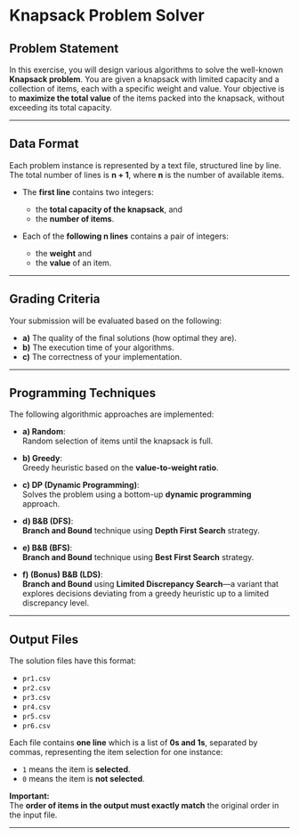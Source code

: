 # Knapsack Problem Solver

## Problem Statement

In this exercise, you will design various algorithms to solve the well-known **Knapsack problem**. You are given a knapsack with limited capacity and a collection of items, each with a specific weight and value. Your objective is to **maximize the total value** of the items packed into the knapsack, without exceeding its total capacity.

---

## Data Format

Each problem instance is represented by a text file, structured line by line. The total number of lines is **n + 1**, where **n** is the number of available items.

- The **first line** contains two integers:  
  - the **total capacity of the knapsack**, and  
  - the **number of items**.

- Each of the **following n lines** contains a pair of integers:  
  - the **weight** and  
  - the **value** of an item.

---

## Grading Criteria

Your submission will be evaluated based on the following:

- **a)** The quality of the final solutions (how optimal they are).  
- **b)** The execution time of your algorithms.  
- **c)** The correctness of your implementation.

---

## Programming Techniques

The following algorithmic approaches are implemented:

- **a) Random**:  
  Random selection of items until the knapsack is full.

- **b) Greedy**:  
  Greedy heuristic based on the **value-to-weight ratio**.

- **c) DP (Dynamic Programming)**:  
  Solves the problem using a bottom-up **dynamic programming** approach.

- **d) B&B (DFS)**:  
  **Branch and Bound** technique using **Depth First Search** strategy.

- **e) B&B (BFS)**:  
  **Branch and Bound** technique using **Best First Search** strategy.

- **f) (Bonus) B&B (LDS)**:  
  **Branch and Bound** using **Limited Discrepancy Search**—a variant that explores decisions deviating from a greedy heuristic up to a limited discrepancy level.

---

## Output Files

The solution files have this format:

- `pr1.csv` 
- `pr2.csv`  
- `pr3.csv`  
- `pr4.csv`  
- `pr5.csv`  
- `pr6.csv`  

Each file contains **one line** which is a list of **0s and 1s**, separated by commas, representing the item selection for one instance:

- `1` means the item is **selected**.  
- `0` means the item is **not selected**.

**Important:**  
The **order of items in the output must exactly match** the original order in the input file.

---